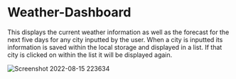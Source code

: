 # Weather-Dashboard
This displays the current weather information as well as the forecast for the next five days for any city inputted by the user.
When a city is inputted its information is saved within the local storage and displayed in a list. If that city is clicked on within the list
it will be displayed again.

![Screenshot 2022-08-15 223634](https://user-images.githubusercontent.com/78826836/184786359-7a4772cb-2b02-4f60-baf7-6bba0a0b79de.jpg)
